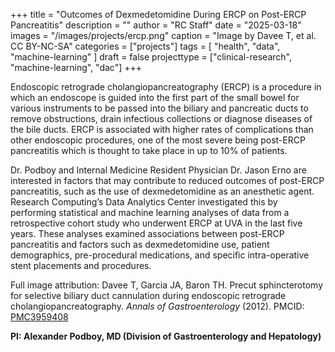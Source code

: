 +++
title = "Outcomes of Dexmedetomidine During ERCP on Post-ERCP Pancreatitis"
description = ""
author = "RC Staff"
date = "2025-03-18"
images = "/images/projects/ercp.png"
caption = "Image by Davee T, et al. CC BY-NC-SA"
categories = ["projects"]
tags = [
  "health",
  "data",
  "machine-learning"
]
draft = false
projecttype = ["clinical-research", "machine-learning", "dac"]
+++

Endoscopic retrograde cholangiopancreatography (ERCP) is a procedure in which an endoscope is guided into the first part of the small bowel for various instruments to be passed into the biliary and pancreatic ducts to remove obstructions, drain infectious collections or diagnose diseases of the bile ducts.  ERCP is associated with higher rates of complications than other endoscopic procedures, one of the most severe being post-ERCP pancreatitis which is thought to take place in up to 10% of patients.

Dr. Podboy and Internal Medicine Resident Physician Dr. Jason Erno are interested in factors that may contribute to reduced outcomes of post-ERCP pancreatitis, such as the use of dexmedetomidine as an anesthetic agent.  Research Computing’s Data Analytics Center investigated this by performing statistical and machine learning analyses of data from a retrospective cohort study who underwent ERCP at UVA in the last five years.  These analyses examined associations between post-ERCP pancreatitis and factors such as dexmedetomidine use, patient demographics, pre-procedural medications, and specific intra-operative stent placements and procedures.

Full image attribution: Davee T, Garcia JA, Baron TH. Precut sphincterotomy for selective biliary duct cannulation during endoscopic retrograde cholangiopancreatography. *Annals of Gastroenterology* (2012). PMCID: <a href="https://pmc.ncbi.nlm.nih.gov/articles/PMC3959408/" target="_new">PMC3959408</a>

**PI: Alexander Podboy, MD (Division of Gastroenterology and Hepatology)**



